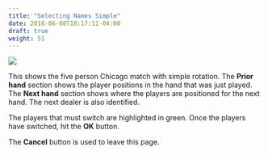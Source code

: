 ```yaml
---
title: "Selecting Names Simple"
date: 2018-06-08T18:17:11-04:00
draft: true
weight: 51
---
```


<div class="withBorder">

<img src="../../images/gen/Chicago/SelectNamesSimple.png"/>

</div>

This shows the five person Chicago match with simple rotation.  The **Prior hand** section shows the player positions in the hand that was just played.  The **Next hand** section shows where the players are positioned for the next hand.  The next dealer is also identified.

The players that must switch are highlighted in green.  Once the players have switched, hit the **OK** button.

The **Cancel** button is used to leave this page.
